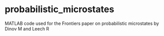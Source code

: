 # probabilistic_microstates
MATLAB code used for the Frontiers paper on probabilistic microstates by Dinov M and Leech R
